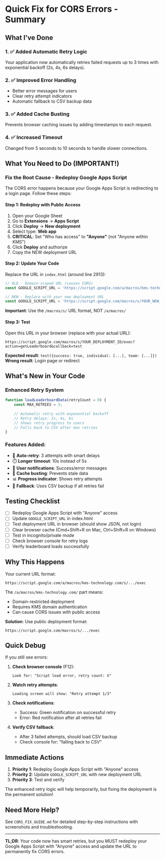 # Quick Fix for CORS Errors - Summary

## What I've Done

### 1. ✅ Added Automatic Retry Logic
Your application now automatically retries failed requests up to 3 times with exponential backoff (2s, 4s, 6s delays).

### 2. ✅ Improved Error Handling
- Better error messages for users
- Clear retry attempt indicators
- Automatic fallback to CSV backup data

### 3. ✅ Added Cache Busting
Prevents browser caching issues by adding timestamps to each request.

### 4. ✅ Increased Timeout
Changed from 5 seconds to 10 seconds to handle slower connections.

## What You Need to Do (IMPORTANT!)

### **Fix the Root Cause - Redeploy Google Apps Script**

The CORS error happens because your Google Apps Script is redirecting to a login page. Follow these steps:

#### Step 1: Redeploy with Public Access

1. Open your Google Sheet
2. Go to **Extensions** → **Apps Script**
3. Click **Deploy** → **New deployment**
4. Select type: **Web app**
5. **CRITICAL**: Set "Who has access" to **"Anyone"** (not "Anyone within KMS")
6. Click **Deploy** and authorize
7. Copy the NEW deployment URL

#### Step 2: Update Your Code

Replace the URL in `index.html` (around line 2913):

```javascript
// OLD - Domain-scoped URL (causes CORS)
const GOOGLE_SCRIPT_URL = 'https://script.google.com/a/macros/kms-technology.com/s/AKfycbyaefNITlvUqSZ4nX5Sc-CyqbTX5_xJ85GTtJEl_YXlGUIbsq9HAiK6gt1YMe5PXjE/exec';

// NEW - Replace with your new deployment URL
const GOOGLE_SCRIPT_URL = 'https://script.google.com/macros/s/YOUR_NEW_DEPLOYMENT_ID/exec';
```

**Important**: Use the `/macros/s/` URL format, NOT `/a/macros/`

#### Step 3: Test

Open this URL in your browser (replace with your actual URL):
```
https://script.google.com/macros/s/YOUR_DEPLOYMENT_ID/exec?action=getLeaderboard&callback=test
```

**Expected result**: `test({success: true, individual: [...], team: [...]})`
**Wrong result**: Login page or redirect

## What's New in Your Code

### Enhanced Retry System
```javascript
function loadLeaderboardData(retryCount = 0) {
    const MAX_RETRIES = 3;
    
    // Automatic retry with exponential backoff
    // Retry delays: 2s, 4s, 6s
    // Shows retry progress to users
    // Falls back to CSV after max retries
}
```

### Features Added:
- 🔄 **Auto-retry**: 3 attempts with smart delays
- ⏱️ **Longer timeout**: 10s instead of 5s
- 🔔 **User notifications**: Success/error messages
- 🚀 **Cache busting**: Prevents stale data
- 📊 **Progress indicator**: Shows retry attempts
- 💾 **Fallback**: Uses CSV backup if all retries fail

## Testing Checklist

- [ ] Redeploy Google Apps Script with "Anyone" access
- [ ] Update `GOOGLE_SCRIPT_URL` in index.html
- [ ] Test deployment URL in browser (should show JSON, not login)
- [ ] Clear browser cache (Cmd+Shift+R on Mac, Ctrl+Shift+R on Windows)
- [ ] Test in incognito/private mode
- [ ] Check browser console for retry logs
- [ ] Verify leaderboard loads successfully

## Why This Happens

Your current URL format:
```
https://script.google.com/a/macros/kms-technology.com/s/.../exec
```

The `/a/macros/kms-technology.com/` part means:
- Domain-restricted deployment
- Requires KMS domain authentication
- Can cause CORS issues with public access

**Solution**: Use public deployment format:
```
https://script.google.com/macros/s/.../exec
```

## Quick Debug

If you still see errors:

1. **Check browser console** (F12):
   ```
   Look for: "Script load error, retry count: X"
   ```

2. **Watch retry attempts**:
   ```
   Loading screen will show: "Retry attempt 1/3"
   ```

3. **Check notifications**:
   - Success: Green notification on successful retry
   - Error: Red notification after all retries fail

4. **Verify CSV fallback**:
   - After 3 failed attempts, should load CSV backup
   - Check console for: "falling back to CSV"

## Immediate Actions

1. **Priority 1**: Redeploy Google Apps Script with "Anyone" access
2. **Priority 2**: Update `GOOGLE_SCRIPT_URL` with new deployment URL
3. **Priority 3**: Test and verify

The enhanced retry logic will help temporarily, but fixing the deployment is the permanent solution!

## Need More Help?

See `CORS_FIX_GUIDE.md` for detailed step-by-step instructions with screenshots and troubleshooting.

---

**TL;DR**: Your code now has smart retries, but you MUST redeploy your Google Apps Script with "Anyone" access and update the URL to permanently fix CORS errors.

